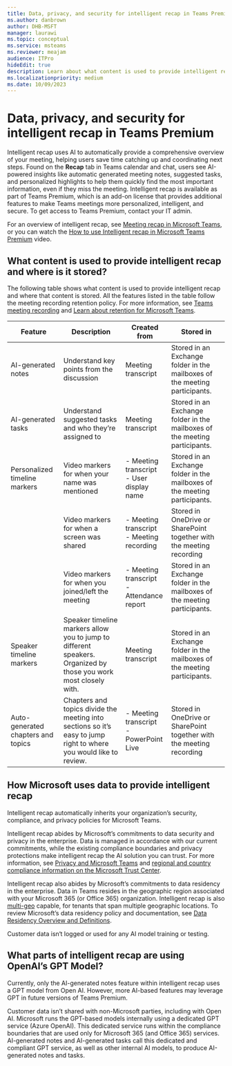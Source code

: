 ```yaml
---
title: Data, privacy, and security for intelligent recap in Teams Premium
ms.author: danbrown
author: DHB-MSFT
manager: laurawi
ms.topic: conceptual
ms.service: msteams
ms.reviewer: meajam
audience: ITPro
hideEdit: true
description: Learn about what content is used to provide intelligent recap and how intelligent recap uses AI
ms.localizationpriority: medium
ms.date: 10/09/2023
---
```


# Data, privacy, and security for intelligent recap in Teams Premium

Intelligent recap uses AI to automatically provide a comprehensive overview of your meeting, helping users save time catching up and coordinating next steps. Found on the **Recap** tab in Teams calendar and chat, users see AI-powered insights like automatic generated meeting notes, suggested tasks, and personalized highlights to help them quickly find the most important information, even if they miss the meeting. Intelligent recap is available as part of Teams Premium, which is an add-on license that provides additional features to make Teams meetings more personalized, intelligent, and secure. To get access to Teams Premium, contact your IT admin.

For an overview of intelligent recap, see [Meeting recap in Microsoft Teams](https://support.microsoft.com/office/c2e3a0fe-504f-4b2c-bf85-504938f110ef), or you can watch the [How to use Intelligent recap in Microsoft Teams Premium](https://www.youtube.com/watch?v=n-ub_VdpkAI) video.

## What content is used to provide intelligent recap and where is it stored?

The following table shows what content is used to provide intelligent recap and where that content is stored. All the features listed in the table follow the meeting recording retention policy. For more information, see [Teams meeting recording](../meeting-recording.md?tabs=meeting-policy) and [Learn about retention for Microsoft Teams](/purview/retention-policies-teams).

|Feature  |Description  |Created from  |Stored in  |
|---------|---------|---------|---------|
|AI-generated notes|Understand key points from the discussion|Meeting transcript|Stored in an Exchange folder in the mailboxes of the meeting participants.|
|AI-generated tasks|Understand suggested tasks and who they’re assigned to|Meeting transcript|Stored in an Exchange folder in the mailboxes of the meeting participants.|
|Personalized timeline markers|Video markers for when your name was mentioned|- Meeting transcript </br> - User display name|Stored in an Exchange folder in the mailboxes of the meeting participants.|
||Video markers for when a screen was shared|- Meeting transcript </br> - Meeting recording|Stored in OneDrive or SharePoint together with the meeting recording|
||Video markers for when you joined/left the meeting|- Meeting transcript </br> - Attendance report|Stored in an Exchange folder in the mailboxes of the meeting participants.|
|Speaker timeline markers|Speaker timeline markers allow you to jump to different speakers. Organized by those you work most closely with.|Meeting transcript|Stored in an Exchange folder in the mailboxes of the meeting participants.|
|Auto-generated chapters and topics|Chapters and topics divide the meeting into sections so it’s easy to jump right to where you would like to review.|- Meeting transcript </br> - PowerPoint Live|Stored in OneDrive or SharePoint together with the meeting recording|

## How Microsoft uses data to provide intelligent recap 

Intelligent recap automatically inherits your organization’s security, compliance, and privacy policies for Microsoft Teams.

Intelligent recap abides by Microsoft’s commitments to data security and privacy in the enterprise. Data is managed in accordance with our current commitments, while the existing compliance boundaries and privacy protections make intelligent recap the AI solution you can trust. For more information, see [Privacy and Microsoft Teams](../teams-privacy.md) and [regional and country compliance information on the Microsoft Trust Center](https://www.microsoft.com/trust-center/compliance/regional-country-compliance).

Intelligent recap also abides by Microsoft’s commitments to data residency in the enterprise. Data in Teams resides in the geographic region associated with your Microsoft 365 (or Office 365) organization. Intelligent recap is also [multi-geo](/microsoft-365/enterprise/microsoft-365-multi-geo) capable, for tenants that span multiple geographic locations. To review Microsoft’s data residency policy and documentation, see [Data Residency Overview and Definitions](/microsoft-365/enterprise/m365-dr-overview). 

Customer data isn‘t logged or used for any AI model training or testing.

## What parts of intelligent recap are using OpenAI’s GPT Model?

Currently, only the AI-generated notes feature within intelligent recap uses a GPT model from Open AI. However, more AI-based features may leverage GPT in future versions of Teams Premium.

Customer data isn’t shared with non-Microsoft parties, including with Open AI. Microsoft runs the GPT-based models internally using a dedicated GPT service (Azure OpenAI). This dedicated service runs within the compliance boundaries that are used only for Microsoft 365 (and Office 365) services. AI-generated notes and AI-generated tasks call this dedicated and compliant GPT service, as well as other internal AI models, to produce AI-generated notes and tasks.